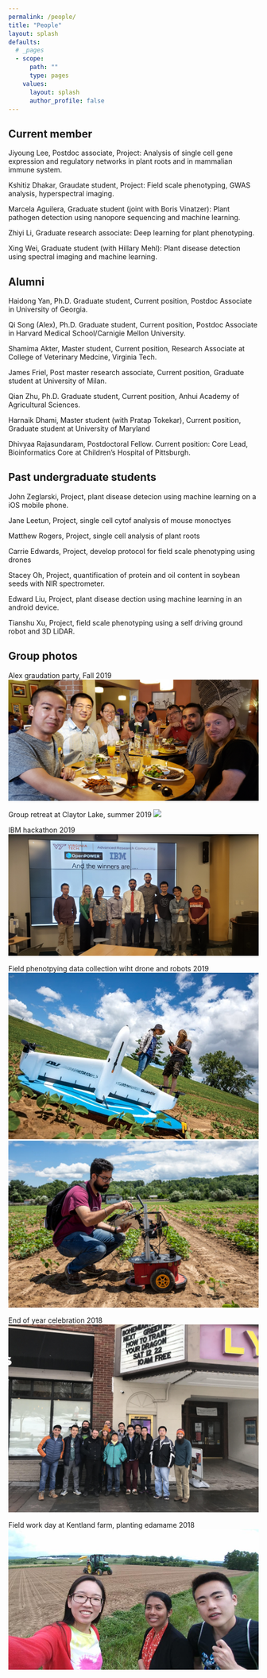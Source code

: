 ```yaml
---
permalink: /people/
title: "People"
layout: splash
defaults:
  # _pages
  - scope:
      path: ""
      type: pages
    values:
      layout: splash
      author_profile: false
---
```


## Current member

Jiyoung Lee, Postdoc associate, Project: Analysis of single cell gene expression and regulatory networks in plant roots and in mammalian immune system. 

Kshitiz Dhakar, Graudate student, Project: Field scale phenotyping, GWAS analysis, hyperspectral imaging.

Marcela Aguilera, Graduate student (joint with Boris Vinatzer): Plant pathogen detection using nanopore sequencing and machine learning.

Zhiyi Li, Graduate research associate: Deep learning for plant phenotyping. 

Xing Wei, Graduate student (with Hillary Mehl): Plant disease detection using spectral imaging and machine learning. 

## Alumni 

Haidong Yan, Ph.D. Graduate student, Current position, Postdoc Associate in University of Georgia.

Qi Song (Alex), Ph.D. Graduate student, Current position, Postdoc Associate in Harvard Medical School/Carnigie Mellon University.

Shamima Akter, Master student, Current position, Research Associate at College of Veterinary Medcine, Virginia Tech.

James Friel, Post master research associate, Current position, Graduate student at University of Milan.

Qian Zhu, Ph.D. Graduate student, Current position, Anhui Academy of Agricultural Sciences.

Harnaik Dhami, Master student (with Pratap Tokekar), Current position, Graduate student at University of Maryland

Dhivyaa Rajasundaram, Postdoctoral Fellow. Current position: Core Lead, Bioinformatics Core at Children’s Hospital of Pittsburgh.

## Past undergraduate students

John Zeglarski, Project, plant disease detecion using machine learning on a iOS mobile phone. 

Jane Leetun, Project, single cell cytof analysis of mouse monoctyes

Matthew Rogers, Project, single cell analysis of plant roots

Carrie Edwards, Project, develop protocol for field scale phenotyping using drones

Stacey Oh, Project, quantification of protein and oil content in soybean seeds with NIR spectrometer. 

Edward Liu, Project, plant disease dection using machine learning in an android device. 

Tianshu Xu, Project, field scale phenotyping using a self driving ground robot and 3D LiDAR.

## Group photos
Alex graudation party, Fall 2019
![](/assets/images/group/AlexFarewell_2019.jpg)

Group retreat at Claytor Lake, summer 2019
![](/assets/images/group/GroupJune2019.jpg)

IBM hackathon 2019
![](/assets/images/group/IBMHackathon_April2019.jpg)

Field phenotpying data collection wiht drone and robots 2019
![](/assets/images/group/QianAndJames_withDrone.jpg)
![](/assets/images/group/Harnaik_2019_withRobot.jpg)

End of year celebration 2018
![](/assets/images/group/GroupDec2018.jpg)

Field work day at Kentland farm, planting edamame 2018
![](/assets/images/group/FieldDayKentland2018.jpg)


